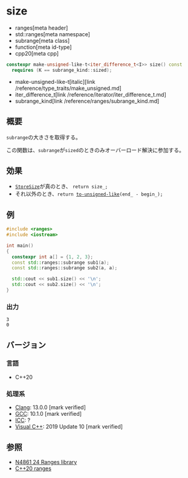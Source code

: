 # size
* ranges[meta header]
* std::ranges[meta namespace]
* subrange[meta class]
* function[meta id-type]
* cpp20[meta cpp]

```cpp
constexpr make-unsigned-like-t<iter_difference_t<I>> size() const
  requires (K == subrange_kind::sized);
```
* make-unsigned-like-t[italic][link /reference/type_traits/make_unsigned.md]
* iter_difference_t[link /reference/iterator/iter_difference_t.md]
* subrange_kind[link /reference/ranges/subrange_kind.md]

## 概要
`subrange`の大きさを取得する。

この関数は、`subrange`が`sized`のときのみオーバーロード解決に参加する。

## 効果

- [`StoreSize`](op_constructor.md)が真のとき、 `return size_;`
- それ以外のとき、`return `[`to-unsigned-like`](/reference/type_traits/make_unsigned.md)`(end_ - begin_);`

## 例
```cpp example
#include <ranges>
#include <iostream>

int main()
{
  constexpr int a[] = {1, 2, 3};
  const std::ranges::subrange sub1(a);
  const std::ranges::subrange sub2(a, a);

  std::cout << sub1.size() << '\n';
  std::cout << sub2.size() << '\n';
}
```

### 出力
```
3
0
```

## バージョン
### 言語
- C++20

### 処理系
- [Clang](/implementation.md#clang): 13.0.0 [mark verified]
- [GCC](/implementation.md#gcc): 10.1.0 [mark verified]
- [ICC](/implementation.md#icc): ?
- [Visual C++](/implementation.md#visual_cpp): 2019 Update 10 [mark verified]

## 参照
- [N4861 24 Ranges library](https://timsong-cpp.github.io/cppwp/n4861/ranges)
- [C++20 ranges](https://techbookfest.org/product/5134506308665344)
